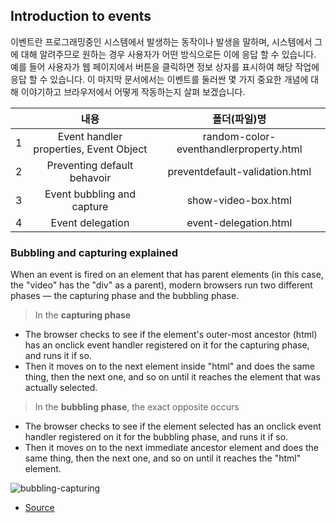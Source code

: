 ## Introduction to events

이벤트란 프로그래밍중인 시스템에서 발생하는 동작이나 발생을 말하며, 시스템에서 그에 대해 알려주므로 원하는 경우 사용자가 어떤 방식으로든 이에 응답 할 수 있습니다. 예를 들어 사용자가 웹 페이지에서 버튼을 클릭하면 정보 상자를 표시하여 해당 작업에 응답 할 수 있습니다. 이 마지막 문서에서는 이벤트를 둘러싼 몇 가지 중요한 개념에 대해 이야기하고 브라우저에서 어떻게 작동하는지 살펴 보겠습니다.

|     |                  내용                  |              폴더(파일)명              |
| :-: | :------------------------------------: | :------------------------------------: |
|  1  | Event handler properties, Event Object | random-color-eventhandlerproperty.html |
|  2  |      Preventing default behavoir       |     preventdefault-validation.html     |
|  3  |       Event bubbling and capture       |          show-video-box.html           |
|  4  |            Event delegation            |         event-delegation.html          |

### **Bubbling** and **capturing** explained

When an event is fired on an element that has parent elements (in this case, the "video" has the "div" as a parent), modern browsers run two different phases — the capturing phase and the bubbling phase.

> In the **capturing phase**

- The browser checks to see if the element's outer-most ancestor (html) has an onclick event handler registered on it for the capturing phase, and runs it if so.
- Then it moves on to the next element inside "html" and does the same thing, then the next one, and so on until it reaches the element that was actually selected.

> In the **bubbling phase**, the exact opposite occurs

- The browser checks to see if the element selected has an onclick event handler registered on it for the bubbling phase, and runs it if so.
- Then it moves on to the next immediate ancestor element and does the same thing, then the next one, and so on until it reaches the "html" element.

![bubbling-capturing](https://user-images.githubusercontent.com/46748131/108507273-6a42ff00-72fd-11eb-95f7-aab28a454d10.png)

- [Source](https://developer.mozilla.org/en-US/docs/Learn/JavaScript/Building_blocks/Events)
